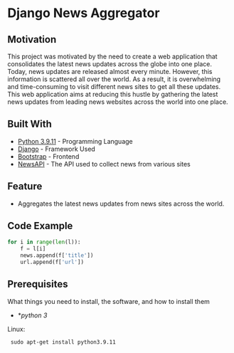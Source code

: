 # Django News Aggregator


## Motivation 

This project was motivated by the need to create a web application that consolidates the latest news updates across the globe into one place. Today, news updates are released almost every minute. However, this information is scattered all over the world. As a result, it is overwhelming and time-consuming to visit different news sites to get all these updates. This web application aims at reducing this hustle by gathering the latest news updates from leading news websites across the world into one place.

## Built With

* [Python 3.9.11](https://www.python.org/) - Programming Language 
* [Django](https://www.djangoproject.com/) - Framework Used
* [Bootstrap](https://getbootstrap.com/) - Frontend 
* [NewsAPI](https://newsapi.org/) - The API used to collect news from various sites

## Feature

- Aggregates the latest news updates from news sites across the world.

## Code Example

```python
for i in range(len(l)):
    f = l[i]
    news.append(f['title'])
    url.append(f['url'])
```
 
 ## Prerequisites
  
 What things you need to install, the software, and how to install them
 
 * **python 3*
 
 Linux:
 
```
 sudo apt-get install python3.9.11
```
